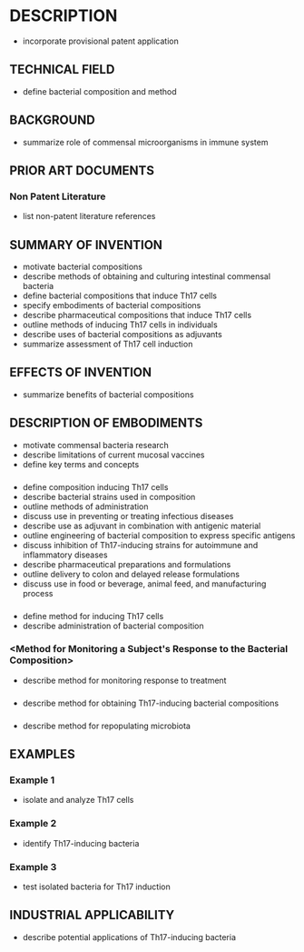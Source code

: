 # DESCRIPTION

- incorporate provisional patent application

## TECHNICAL FIELD

- define bacterial composition and method

## BACKGROUND

- summarize role of commensal microorganisms in immune system

## PRIOR ART DOCUMENTS

### Non Patent Literature

- list non-patent literature references

## SUMMARY OF INVENTION

- motivate bacterial compositions
- describe methods of obtaining and culturing intestinal commensal bacteria
- define bacterial compositions that induce Th17 cells
- specify embodiments of bacterial compositions
- describe pharmaceutical compositions that induce Th17 cells
- outline methods of inducing Th17 cells in individuals
- describe uses of bacterial compositions as adjuvants
- summarize assessment of Th17 cell induction

## EFFECTS OF INVENTION

- summarize benefits of bacterial compositions

## DESCRIPTION OF EMBODIMENTS

- motivate commensal bacteria research
- describe limitations of current mucosal vaccines
- define key terms and concepts

### <Composition Having Effect of Inducing Proliferation or Accumulation of Th17 Cells>

- define composition inducing Th17 cells
- describe bacterial strains used in composition
- outline methods of administration
- discuss use in preventing or treating infectious diseases
- describe use as adjuvant in combination with antigenic material
- outline engineering of bacterial composition to express specific antigens
- discuss inhibition of Th17-inducing strains for autoimmune and inflammatory diseases
- describe pharmaceutical preparations and formulations
- outline delivery to colon and delayed release formulations
- discuss use in food or beverage, animal feed, and manufacturing process

### <Method for Inducing Proliferation or Accumulation of Th17 Cells>

- define method for inducing Th17 cells
- describe administration of bacterial composition

### <Method for Monitoring a Subject's Response to the Bacterial Composition>

- describe method for monitoring response to treatment

### <Method to Obtain Th17-Inducing Bacterial Compositions>

- describe method for obtaining Th17-inducing bacterial compositions

### <Method of Use of the Th17-Inducing Bacterial Compositions to Repopulate the Microbiota of Individuals Receiving Antibiotic Treatment>

- describe method for repopulating microbiota

## EXAMPLES

### Example 1

- isolate and analyze Th17 cells

### Example 2

- identify Th17-inducing bacteria

### Example 3

- test isolated bacteria for Th17 induction

## INDUSTRIAL APPLICABILITY

- describe potential applications of Th17-inducing bacteria

